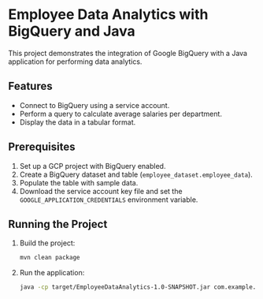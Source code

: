 
# Employee Data Analytics with BigQuery and Java

This project demonstrates the integration of Google BigQuery with a Java application for performing data analytics.

## Features
- Connect to BigQuery using a service account.
- Perform a query to calculate average salaries per department.
- Display the data in a tabular format.

## Prerequisites
1. Set up a GCP project with BigQuery enabled.
2. Create a BigQuery dataset and table (`employee_dataset.employee_data`).
3. Populate the table with sample data.
4. Download the service account key file and set the `GOOGLE_APPLICATION_CREDENTIALS` environment variable.

## Running the Project
1. Build the project:
    ```bash
    mvn clean package
    ```
2. Run the application:
    ```bash
    java -cp target/EmployeeDataAnalytics-1.0-SNAPSHOT.jar com.example.bigquery.BigQueryApp
    ```

